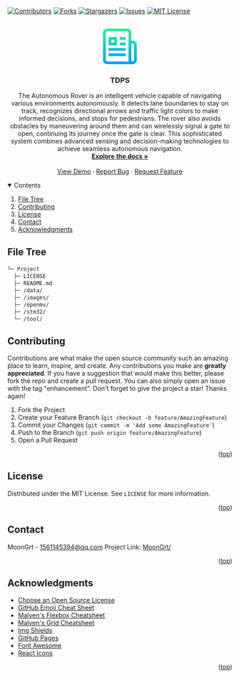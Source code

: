<div id="top"></div>

[![Contributors][contributors-shield]][contributors-url]
[![Forks][forks-shield]][forks-url]
[![Stargazers][stars-shield]][stars-url]
[![Issues][issues-shield]][issues-url]
[![MIT License][license-shield]][license-url]


<!-- PROJECT LOGO -->
<br />
<div align="center">
	<a href="https://github.com/MoonGrt/TDPS">
	<img src="images/logo.png" alt="Logo" width="80" height="80">
	</a>
<h3 align="center">TDPS</h3>
	<p align="center">
	The Autonomous Rover is an intelligent vehicle capable of navigating various environments autonomously. It detects lane boundaries to stay on track, recognizes directional arrows and traffic light colors to make informed decisions, and stops for pedestrians. The rover also avoids obstacles by maneuvering around them and can wirelessly signal a gate to open, continuing its journey once the gate is clear. This sophisticated system combines advanced sensing and decision-making technologies to achieve seamless autonomous navigation.
	<br />
	<a href="https://github.com/MoonGrt/TDPS"><strong>Explore the docs »</strong></a>
	<br />
	<br />
	<a href="https://github.com/MoonGrt/TDPS">View Demo</a>
	·
	<a href="https://github.com/MoonGrt/TDPS/issues">Report Bug</a>
	·
	<a href="https://github.com/MoonGrt/TDPS/issues">Request Feature</a>
	</p>
</div>


<!-- CONTENTS -->
<details open>
  <summary>Contents</summary>
  <ol>
    <li><a href="#file-tree">File Tree</a></li>
    <li><a href="#contributing">Contributing</a></li>
    <li><a href="#license">License</a></li>
    <li><a href="#contact">Contact</a></li>
    <li><a href="#acknowledgments">Acknowledgments</a></li>
  </ol>
</details>


<!-- FILE TREE -->
## File Tree

```
└─ Project
  ├─ LICENSE
  ├─ README.md
  ├─ /data/
  ├─ /images/
  ├─ /openmv/
  ├─ /stm32/
  └─ /tool/

```


<!-- CONTRIBUTING -->
## Contributing
Contributions are what make the open source community such an amazing place to learn, inspire, and create. Any contributions you make are **greatly appreciated**.
If you have a suggestion that would make this better, please fork the repo and create a pull request. You can also simply open an issue with the tag "enhancement".
Don't forget to give the project a star! Thanks again!
1. Fork the Project
2. Create your Feature Branch (`git checkout -b feature/AmazingFeature`)
3. Commit your Changes (`git commit -m 'Add some AmazingFeature'`)
4. Push to the Branch (`git push origin feature/AmazingFeature`)
5. Open a Pull Request
<p align="right">(<a href="#top">top</a>)</p>


<!-- LICENSE -->
## License
Distributed under the MIT License. See `LICENSE` for more information.
<p align="right">(<a href="#top">top</a>)</p>


<!-- CONTACT -->
## Contact
MoonGrt - 1561145394@qq.com
Project Link: [MoonGrt/](https://github.com/MoonGrt/)
<p align="right">(<a href="#top">top</a>)</p>


<!-- ACKNOWLEDGMENTS -->
## Acknowledgments
* [Choose an Open Source License](https://choosealicense.com)
* [GitHub Emoji Cheat Sheet](https://www.webpagefx.com/tools/emoji-cheat-sheet)
* [Malven's Flexbox Cheatsheet](https://flexbox.malven.co/)
* [Malven's Grid Cheatsheet](https://grid.malven.co/)
* [Img Shields](https://shields.io)
* [GitHub Pages](https://pages.github.com)
* [Font Awesome](https://fontawesome.com)
* [React Icons](https://react-icons.github.io/react-icons/search)   
<p align="right">(<a href="#top">top</a>)</p>


<!-- MARKDOWN LINKS & IMAGES -->
<!-- https://www.markdownguide.org/basic-syntax/#reference-style-links -->
[contributors-shield]: https://img.shields.io/github/contributors/MoonGrt/TDPS.svg?style=for-the-badge
[contributors-url]: https://github.com/MoonGrt/TDPS/graphs/contributors
[forks-shield]: https://img.shields.io/github/forks/MoonGrt/TDPS.svg?style=for-the-badge
[forks-url]: https://github.com/MoonGrt/TDPS/network/members
[stars-shield]: https://img.shields.io/github/stars/MoonGrt/TDPS.svg?style=for-the-badge
[stars-url]: https://github.com/MoonGrt/TDPS/stargazers
[issues-shield]: https://img.shields.io/github/issues/MoonGrt/TDPS.svg?style=for-the-badge
[issues-url]: https://github.com/MoonGrt/TDPS/issues
[license-shield]: https://img.shields.io/github/license/MoonGrt/TDPS.svg?style=for-the-badge
[license-url]: https://github.com/MoonGrt/TDPS/blob/master/LICENSE

